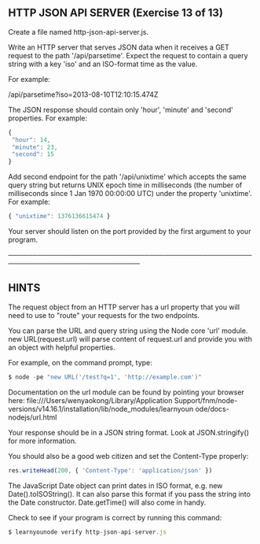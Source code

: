 
## HTTP JSON API SERVER (Exercise 13 of 13)

Create a file named http-json-api-server.js.

Write an HTTP server that serves JSON data when it receives a GET request
to the path '/api/parsetime'. Expect the request to contain a query string
with a key 'iso' and an ISO-format time as the value.

For example:

/api/parsetime?iso=2013-08-10T12:10:15.474Z

The JSON response should contain only 'hour', 'minute' and 'second'
properties. For example:

```js
{
 "hour": 14,
 "minute": 23,
 "second": 15
}
```

Add second endpoint for the path '/api/unixtime' which accepts the same
query string but returns UNIX epoch time in milliseconds (the number of
milliseconds since 1 Jan 1970 00:00:00 UTC) under the property 'unixtime'.
For example:

```js
{ "unixtime": 1376136615474 }
```

Your server should listen on the port provided by the first argument to
your program.

─────────────────────────────────────────────────────────────────────────────

## HINTS

The request object from an HTTP server has a url property that you will
need to use to "route" your requests for the two endpoints.

You can parse the URL and query string using the Node core 'url' module.
new URL(request.url) will parse content of request.url and provide you
with an object with helpful properties.

For example, on the command prompt, type:

```js
$ node -pe "new URL('/test?q=1', 'http://example.com')"
```

Documentation on the url module can be found by pointing your browser
here: file:///Users/wenyaokong/Library/Application
Support/fnm/node-versions/v14.16.1/installation/lib/node_modules/learnyoun
ode/docs-nodejs/url.html

Your response should be in a JSON string format. Look at JSON.stringify()
for more information.

You should also be a good web citizen and set the Content-Type properly:

```js
res.writeHead(200, { 'Content-Type': 'application/json' })
```

The JavaScript Date object can print dates in ISO format, e.g. new
Date().toISOString(). It can also parse this format if you pass the string
into the Date constructor. Date.getTime() will also come in handy.

Check to see if your program is correct by running this command:

```js
$ learnyounode verify http-json-api-server.js
```
